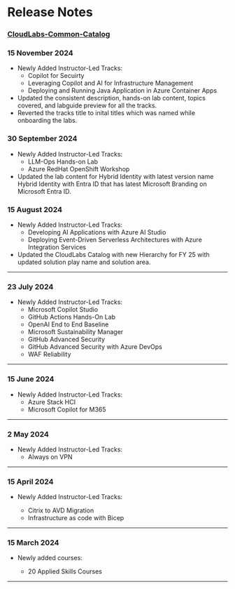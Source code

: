 # Release Notes

### [CloudLabs-Common-Catalog](https://spektrasystems-my.sharepoint.com/:b:/p/keerthana_ganji/EUoEK-H5-YBMrFY6uEgsFnMBhJjjbHi-P8E-KT7OGAHYgg?e=GjMKW2)

### 15 November 2024

  * Newly Added Instructor-Led Tracks:
    * Copilot for Secuirty
    * Leveraging Copilot and AI for Infrastructure Management
    * Deploying and Running Java Application in Azure Container Apps
  * Updated the consistent description, hands-on lab content, topics covered, and labguide preview for all the tracks.
  * Reverted the tracks title to inital titles which was named while onboarding the labs.

### 30 September 2024

  * Newly Added Instructor-Led Tracks:
    * LLM-Ops Hands-on Lab
    * Azure RedHat OpenShift Workshop
  * Updated the lab content for Hybrid Identity with latest version name Hybrid Identity with Entra ID that has latest Microsoft Branding on Microsoft Entra ID.

### 15 August 2024

  * Newly Added Instructor-Led Tracks:
     * Developing AI Applications with Azure AI Studio 
     * Deploying Event-Driven Serverless Architectures with Azure Integration Services
  * Updated the CloudLabs Catalog with new Hierarchy for FY 25 with updated solution play name and solution area.

-----------------
### 23 July 2024

  * Newly Added Instructor-Led Tracks:
     * Microsoft Copilot Studio
     * GitHub Actions Hands-On Lab
     * OpenAI End to End Baseline
     * Microsoft Sustainability Manager
     * GitHub Advanced Security
     * GitHub Advanced Security with Azure DevOps
     * WAF Reliability

-----------------
### 15 June 2024

  * Newly Added Instructor-Led Tracks:
     * Azure Stack HCI
     * Microsoft Copilot for M365

-----------------
### 2 May 2024

  * Newly Added Instructor-Led Tracks:
     * Always on VPN

-----------------
### 15 April 2024

  * Newly Added Instructor-Led Tracks:

    * Citrix to AVD Migration
    * Infrastructure as code with Bicep

-----------------
### 15 March 2024
    
  * Newly added courses:

    * 20 Applied Skills Courses

-----------------
